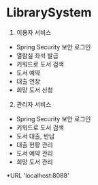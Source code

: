# LibrarySystem

1. 이용자 서비스
  - Spring Security 보안 로그인
  - 열람실 좌석 발급
  - 키워드로 도서 검색
  - 도서 예약
  - 대출 연장
  - 희망 도서 신청


2. 관리자 서비스
  - Spring Security 보안 로그인
  - 키워드로 도서 검색
  - 도서 대출, 반납
  - 대출 현황 관리
  - 도서 예약 관리
  - 희망 도서 관리


*URL 'localhost:8088'
